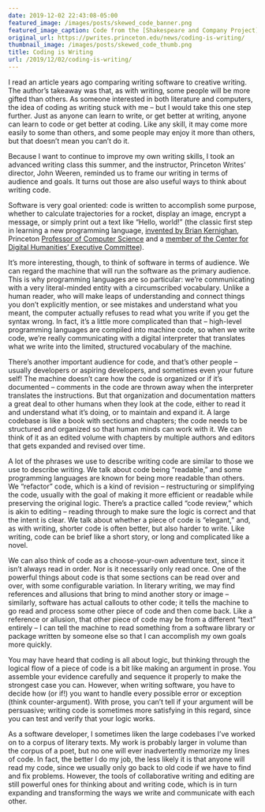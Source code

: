 ```yaml
---
date: 2019-12-02 22:43:08-05:00
featured_image: /images/posts/skewed_code_banner.png
featured_image_caption: Code from the [Shakespeare and Company Project](https://shakespeareandco.princeton.edu/)
original_url: https://pwrites.princeton.edu/news/coding-is-writing/
thumbnail_image: /images/posts/skewed_code_thumb.png
title: Coding is Writing
url: /2019/12/02/coding-is-writing/
---
```




I read an article years ago comparing writing software to creative writing. The author’s takeaway was that, as with writing, some people will be more gifted than others. As someone interested in both literature and computers, the idea of coding as writing stuck with me – but I would take this one step further. Just as anyone can learn to write, or get better at writing, anyone can learn to code or get better at coding. Like any skill, it may come more easily to some than others, and some people may enjoy it more than others, but that doesn’t mean you can’t do it.

Because I want to continue to improve my own writing skills, I took an advanced writing class this summer, and the instructor, Princeton Writes’ director, John Weeren, reminded us to frame our writing in terms of audience and goals. It turns out those are also useful ways to think about writing code.

Software is very goal oriented: code is written to accomplish some purpose, whether to calculate trajectories for a rocket, display an image, encrypt a message, or simply print out a text like “Hello, world!” (the classic first step in learning a new programming language, [invented by Brian Kernighan](https://blog.hackerrank.com/the-history-of-hello-world/), Princeton [Professor of Computer Science](https://www.cs.princeton.edu/~bwk/) and a [member of the Center for Digital Humanities’ Executive Committee](https://cdh.princeton.edu/people/brian-kernighan/)).

It’s more interesting, though, to think of software in terms of audience. We can regard the machine that will run the software as the primary audience. This is why programming languages are so particular: we’re communicating with a very literal-minded entity with a circumscribed vocabulary. Unlike a human reader, who will make leaps of understanding and connect things you don’t explicitly mention, or see mistakes and understand what you meant, the computer actually refuses to read what you write if you get the syntax wrong. In fact, it’s a little more complicated than that – high-level programming languages are compiled into machine code, so when we write code, we’re really communicating with a digital interpreter that translates what we write into the limited, structured vocabulary of the machine.

There’s another important audience for code, and that’s other people – usually developers or aspiring developers, and sometimes even your future self! The machine doesn’t care how the code is organized or if it’s documented – comments in the code are thrown away when the interpreter translates the instructions. But that organization and documentation matters a great deal to other humans when they look at the code, either to read it and understand what it’s doing, or to maintain and expand it. A large codebase is like a book with sections and chapters; the code needs to be structured and organized so that human minds can work with it. We can think of it as an edited volume with chapters by multiple authors and editors that gets expanded and revised over time.

A lot of the phrases we use to describe writing code are similar to those we use to describe writing. We talk about code being “readable,” and some programming languages are known for being more readable than others. We “refactor” code, which is a kind of revision – restructuring or simplifying the code, usually with the goal of making it more efficient or readable while preserving the original logic. There’s a practice called “code review,” which is akin to editing – reading through to make sure the logic is correct and that the intent is clear. We talk about whether a piece of code is “elegant,” and, as with writing, shorter code is often better, but also harder to write. Like writing, code can be brief like a short story, or long and complicated like a novel.

We can also think of code as a choose-your-own adventure text, since it isn’t always read in order. Nor is it necessarily only read once. One of the powerful things about code is that some sections can be read over and over, with some configurable variation. In literary writing, we may find references and allusions that bring to mind another story or image – similarly, software has actual callouts to other code; it tells the machine to go read and process some other piece of code and then come back. Like a reference or allusion, that other piece of code may be from a different “text” entirely – I can tell the machine to read something from a software library or package written by someone else so that I can accomplish my own goals more quickly.

You may have heard that coding is all about logic, but thinking through the logical flow of a piece of code is a bit like making an argument in prose. You assemble your evidence carefully and sequence it properly to make the strongest case you can. However, when writing software, you have to decide how (or if!) you want to handle every possible error or exception (think counter-argument). With prose, you can’t tell if your argument will be persuasive; writing code is sometimes more satisfying in this regard, since you can test and verify that your logic works.

As a software developer, I sometimes liken the large codebases I’ve worked on to a corpus of literary texts. My work is probably larger in volume than the corpus of a poet, but no one will ever inadvertently memorize my lines of code. In fact, the better I do my job, the less likely it is that anyone will read my code, since we usually only go back to old code if we have to find and fix problems. However, the tools of collaborative writing and editing are still powerful ones for thinking about and writing code, which is in turn expanding and transforming the ways we write and communicate with each other.